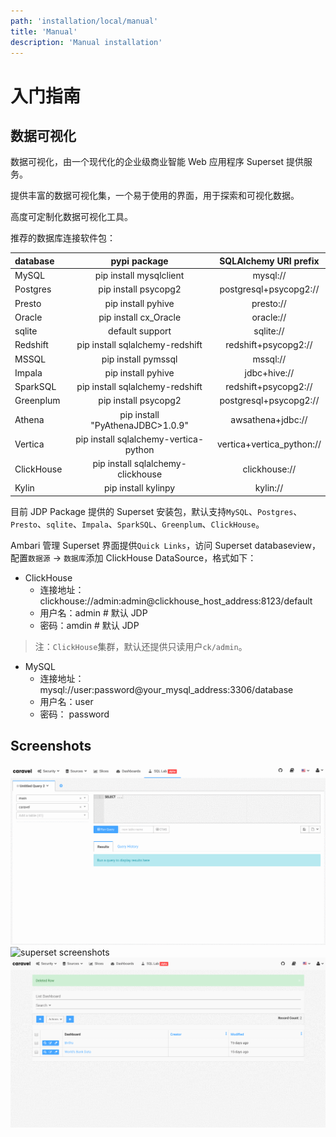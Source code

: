 ```yaml
---
path: 'installation/local/manual'
title: 'Manual'
description: 'Manual installation'
---
```


# 入门指南

## 数据可视化

数据可视化，由一个现代化的企业级商业智能 Web 应用程序 Superset 提供服务。

提供丰富的数据可视化集，一个易于使用的界面，用于探索和可视化数据。

高度可定制化数据可视化工具。

推荐的数据库连接软件包：

| database   |             pypi package              |   SQLAlchemy URI prefix   |
| :--------- | :-----------------------------------: | :-----------------------: |
| MySQL      |        pip install mysqlclient        |         mysql://          |
| Postgres   |         pip install psycopg2          |  postgresql+psycopg2://   |
| Presto     |          pip install pyhive           |         presto://         |
| Oracle     |         pip install cx_Oracle         |         oracle://         |
| sqlite     |            default support            |         sqlite://         |
| Redshift   |    pip install sqlalchemy-redshift    |   redshift+psycopg2://    |
| MSSQL      |          pip install pymssql          |         mssql://          |
| Impala     |          pip install pyhive           |       jdbc+hive://        |
| SparkSQL   |    pip install sqlalchemy-redshift    |   redshift+psycopg2://    |
| Greenplum  |         pip install psycopg2          |  postgresql+psycopg2://   |
| Athena     |   pip install "PyAthenaJDBC>1.0.9"    |     awsathena+jdbc://     |
| Vertica    | pip install sqlalchemy-vertica-python | vertica+vertica_python:// |
| ClickHouse |   pip install sqlalchemy-clickhouse   |       clickhouse://       |
| Kylin      |          pip install kylinpy          |         kylin://          |

目前 JDP Package 提供的 Superset 安装包，默认支持`MySQL`、`Postgres`、`Presto`、`sqlite`、`Impala`、`SparkSQL`、`Greenplum`、`ClickHouse`。

Ambari 管理 Superset 界面提供`Quick Links`，访问 Superset databaseview，配置`数据源` -> `数据库`添加 ClickHouse DataSource，格式如下：

- ClickHouse
  - 连接地址：clickhouse://admin:admin@clickhouse_host_address:8123/default
  - 用户名：admin # 默认 JDP
  - 密码：amdin # 默认 JDP

> 注：`ClickHouse`集群，默认还提供只读用户`ck/admin`。

- MySQL
  - 连接地址：mysql://user:password@your_mysql_address:3306/database
  - 用户名：user
  - 密码： password

## Screenshots

<img src="images/superset_screenshots_1.gif" alt="superset screenshots" width="765"/>
<img src="images/superset_screenshots_2.gif" alt="superset screenshots" width="765"/>
<img src="images/superset_screenshots_3.gif" alt="superset screenshots" width="765"/>
